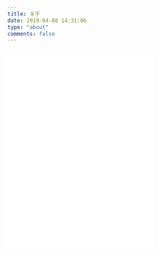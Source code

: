 ```yaml
---
title: 关于
date: 2019-04-08 14:31:06
type: "about"
comments: false
---
```

<div id="music163player">
    <iframe frameborder="no" border="0" marginwidth="0" marginheight="0" width=330 height=450 src="//music.163.com/outchain/player?type=0&id=2558708161&auto=0&height=430"></iframe> 
    
</div>